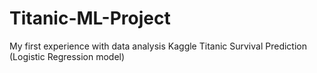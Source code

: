 # Titanic-ML-Project
My first experience with data analysis
Kaggle Titanic Survival Prediction (Logistic Regression model)
